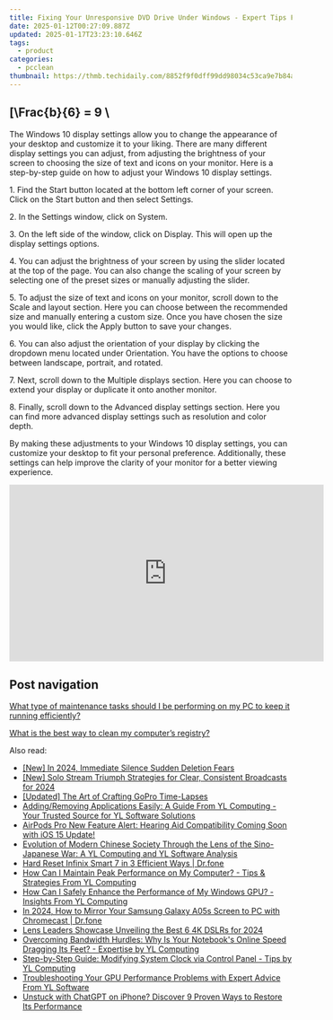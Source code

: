 ```yaml
---
title: Fixing Your Unresponsive DVD Drive Under Windows - Expert Tips From YL Computing's Official Page
date: 2025-01-12T00:27:09.887Z
updated: 2025-01-17T23:23:10.646Z
tags:
  - product
categories:
  - pcclean
thumbnail: https://thmb.techidaily.com/8852f9f0dff99dd98034c53ca9e7b84a75b979ac3b7699086866b0998ff7b7cb.jpg
---
```


## \[\Frac{b}{6} = 9 \

The Windows 10 display settings allow you to change the appearance of your desktop and customize it to your liking. There are many different display settings you can adjust, from adjusting the brightness of your screen to choosing the size of text and icons on your monitor. Here is a step-by-step guide on how to adjust your Windows 10 display settings. 

1\. Find the Start button located at the bottom left corner of your screen. Click on the Start button and then select Settings.

2\. In the Settings window, click on System.

3\. On the left side of the window, click on Display. This will open up the display settings options. 

4\. You can adjust the brightness of your screen by using the slider located at the top of the page. You can also change the scaling of your screen by selecting one of the preset sizes or manually adjusting the slider.

5\. To adjust the size of text and icons on your monitor, scroll down to the Scale and layout section. Here you can choose between the recommended size and manually entering a custom size. Once you have chosen the size you would like, click the Apply button to save your changes.

6\. You can also adjust the orientation of your display by clicking the dropdown menu located under Orientation. You have the options to choose between landscape, portrait, and rotated.

7\. Next, scroll down to the Multiple displays section. Here you can choose to extend your display or duplicate it onto another monitor.

8\. Finally, scroll down to the Advanced display settings section. Here you can find more advanced display settings such as resolution and color depth. 

By making these adjustments to your Windows 10 display settings, you can customize your desktop to fit your personal preference. Additionally, these settings can help improve the clarity of your monitor for a better viewing experience.

<!-- affiliate ads begin -->
<iframe width="560" height="315" src="https://www.youtube.com/embed/kx-Pb0otJCs?si=Mvr49yQVesmJA8-O" title="YouTube video player" frameborder="0" allow="accelerometer; autoplay; clipboard-write; encrypted-media; gyroscope; picture-in-picture; web-share" referrerpolicy="strict-origin-when-cross-origin" allowfullscreen></iframe>
<!-- affiliate ads end -->

## Post navigation

[What type of maintenance tasks should I be performing on my PC to keep it running efficiently?](https://tools.techidaily.com/pcclean/products/)

[What is the best way to clean my computer’s registry?](https://tools.techidaily.com/pcclean/products/)

<ins class="adsbygoogle"
     style="display:block"
     data-ad-format="autorelaxed"
     data-ad-client="ca-pub-7571918770474297"
     data-ad-slot="1223367746"></ins>

<ins class="adsbygoogle"
     style="display:block"
     data-ad-client="ca-pub-7571918770474297"
     data-ad-slot="8358498916"
     data-ad-format="auto"
     data-full-width-responsive="true"></ins>

<span class="atpl-alsoreadstyle">Also read:</span>
<div><ul>
<li><a href="https://facebook-videos.techidaily.com/new-in-2024-immediate-silence-sudden-deletion-fears/"><u>[New] In 2024, Immediate Silence Sudden Deletion Fears</u></a></li>
<li><a href="https://vp-tips.techidaily.com/new-solo-stream-triumph-strategies-for-clear-consistent-broadcasts-for-2024/"><u>[New] Solo Stream Triumph Strategies for Clear, Consistent Broadcasts for 2024</u></a></li>
<li><a href="https://some-approaches.techidaily.com/updated-the-art-of-crafting-gopro-time-lapses/"><u>[Updated] The Art of Crafting GoPro Time-Lapses</u></a></li>
<li><a href="https://discover-bits.techidaily.com/addingremoving-applications-easily-a-guide-from-yl-computing-your-trusted-source-for-yl-software-solutions/"><u>Adding/Removing Applications Easily: A Guide From YL Computing - Your Trusted Source for YL Software Solutions</u></a></li>
<li><a href="https://tech-renaissance.techidaily.com/airpods-pro-new-feature-alert-hearing-aid-compatibility-coming-soon-with-ios-15-update/"><u>AirPods Pro New Feature Alert: Hearing Aid Compatibility Coming Soon with iOS 15 Update!</u></a></li>
<li><a href="https://discover-bits.techidaily.com/evolution-of-modern-chinese-society-through-the-lens-of-the-sino-japanese-war-a-yl-computing-and-yl-software-analysis/"><u>Evolution of Modern Chinese Society Through the Lens of the Sino-Japanese War: A YL Computing and YL Software Analysis</u></a></li>
<li><a href="https://techidaily.com/hard-reset-infinix-smart-7-in-3-efficient-ways-drfone-by-drfone-reset-android-reset-android/"><u>Hard Reset Infinix Smart 7 in 3 Efficient Ways | Dr.fone</u></a></li>
<li><a href="https://discover-bits.techidaily.com/how-can-i-maintain-peak-performance-on-my-computer-tips-and-strategies-from-yl-computing/"><u>How Can I Maintain Peak Performance on My Computer? - Tips & Strategies From YL Computing</u></a></li>
<li><a href="https://discover-bits.techidaily.com/how-can-i-safely-enhance-the-performance-of-my-windows-gpu-insights-from-yl-computing/"><u>How Can I Safely Enhance the Performance of My Windows GPU? - Insights From YL Computing</u></a></li>
<li><a href="https://screen-mirror.techidaily.com/in-2024-how-to-mirror-your-samsung-galaxy-a05s-screen-to-pc-with-chromecast-drfone-by-drfone-android/"><u>In 2024, How to Mirror Your Samsung Galaxy A05s Screen to PC with Chromecast | Dr.fone</u></a></li>
<li><a href="https://extra-skills.techidaily.com/lens-leaders-showcase-unveiling-the-best-6-4k-dslrs-for-2024/"><u>Lens Leaders Showcase Unveiling the Best 6 4K DSLRs for 2024</u></a></li>
<li><a href="https://discover-bits.techidaily.com/overcoming-bandwidth-hurdles-why-is-your-notebooks-online-speed-dragging-its-feet-expertise-by-yl-computing/"><u>Overcoming Bandwidth Hurdles: Why Is Your Notebook's Online Speed Dragging Its Feet? - Expertise by YL Computing</u></a></li>
<li><a href="https://discover-bits.techidaily.com/step-by-step-guide-modifying-system-clock-via-control-panel-tips-by-yl-computing/"><u>Step-by-Step Guide: Modifying System Clock via Control Panel - Tips by YL Computing</u></a></li>
<li><a href="https://discover-bits.techidaily.com/troubleshooting-your-gpu-performance-problems-with-expert-advice-from-yl-software/"><u>Troubleshooting Your GPU Performance Problems with Expert Advice From YL Software</u></a></li>
<li><a href="https://tech-haven.techidaily.com/unstuck-with-chatgpt-on-iphone-discover-9-proven-ways-to-restore-its-performance/"><u>Unstuck with ChatGPT on iPhone? Discover 9 Proven Ways to Restore Its Performance</u></a></li>
</ul></div>

